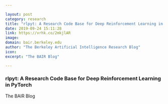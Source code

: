```yaml
---

layout: post
category: research
title: "rlpyt: A Research Code Base for Deep Reinforcement Learning in PyTorch"
date: 2019-09-24 15:11:28
link: https://vrhk.co/2mkjlAR
image: 
domain: bair.berkeley.edu
author: "The Berkeley Artificial Intelligence Research Blog"
icon: 
excerpt: "The BAIR Blog"

---
```


### rlpyt: A Research Code Base for Deep Reinforcement Learning in PyTorch

The BAIR Blog